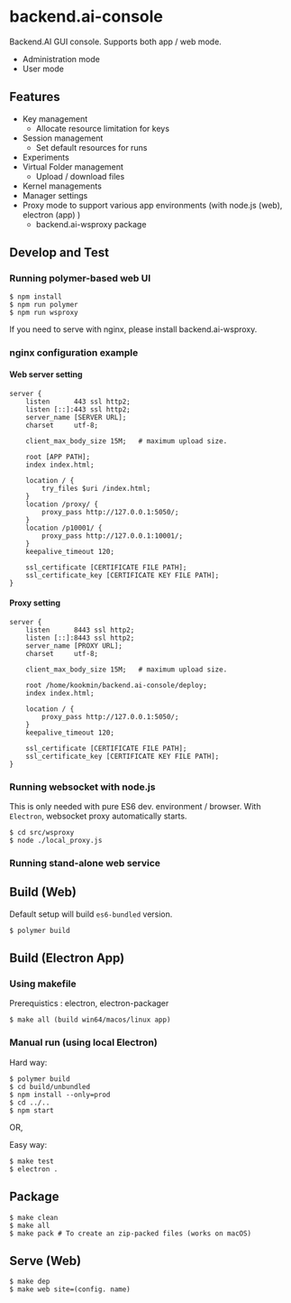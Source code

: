 # backend.ai-console

Backend.AI GUI console. Supports both app / web mode.

 * Administration mode
 * User mode

## Features
 * Key management
    * Allocate resource limitation for keys
 * Session management
    * Set default resources for runs
 * Experiments
 * Virtual Folder management
    * Upload  / download files
 * Kernel managements
 * Manager settings
 * Proxy mode to support various app environments (with node.js (web), electron (app) )
	* backend.ai-wsproxy package

## Develop and Test

### Running polymer-based web UI

```
$ npm install
$ npm run polymer
$ npm run wsproxy
```
If you need to serve with nginx, please install backend.ai-wsproxy.

### nginx configuration example

#### Web server setting

```
server {
    listen      443 ssl http2;
    listen [::]:443 ssl http2;
    server_name [SERVER URL];
    charset     utf-8;

    client_max_body_size 15M;   # maximum upload size.

    root [APP PATH];
    index index.html;

    location / {
        try_files $uri /index.html;
    }
    location /proxy/ {
        proxy_pass http://127.0.0.1:5050/;
    }
    location /p10001/ {
        proxy_pass http://127.0.0.1:10001/;
    }
    keepalive_timeout 120;

    ssl_certificate [CERTIFICATE FILE PATH];
    ssl_certificate_key [CERTIFICATE KEY FILE PATH];
}
```

#### Proxy setting

```
server {
    listen      8443 ssl http2;
    listen [::]:8443 ssl http2;
    server_name [PROXY URL];
    charset     utf-8;

    client_max_body_size 15M;   # maximum upload size.

    root /home/kookmin/backend.ai-console/deploy;
    index index.html;

    location / {
        proxy_pass http://127.0.0.1:5050/;
    }
    keepalive_timeout 120;

    ssl_certificate [CERTIFICATE FILE PATH];
    ssl_certificate_key [CERTIFICATE KEY FILE PATH];
}
```

### Running websocket with node.js

This is only needed with pure ES6 dev. environment / browser. With `Electron`, websocket proxy automatically starts.

```
$ cd src/wsproxy
$ node ./local_proxy.js
```

### Running stand-alone web service

## Build (Web)

Default setup will build `es6-bundled` version.

```
$ polymer build
```

## Build (Electron App)

### Using makefile

Prerequistics : electron, electron-packager

```
$ make all (build win64/macos/linux app)
```

### Manual run (using local Electron)

Hard way:
```
$ polymer build
$ cd build/unbundled
$ npm install --only=prod
$ cd ../..
$ npm start
```

OR,

Easy way:

```
$ make test
$ electron .
```


## Package

```
$ make clean
$ make all
$ make pack # To create an zip-packed files (works on macOS)
```

## Serve (Web)

```
$ make dep
$ make web site=(config. name)
```
